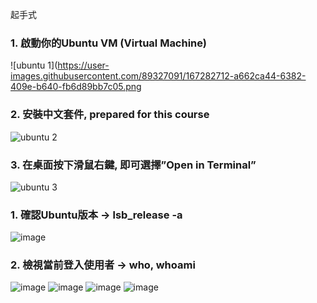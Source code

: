 起手式
### 1. 啟動你的Ubuntu VM (Virtual Machine)
![ubuntu 1](https://user-images.githubusercontent.com/89327091/167282712-a662ca44-6382-409e-b640-fb6d89bb7c05.png
### 2. 安裝中文套件, prepared for this course
![ubuntu 2](https://user-images.githubusercontent.com/89327091/167282754-893a4395-77f2-4442-a27c-78e0c99bd010.png)
### 3. 在桌面按下滑鼠右鍵, 即可選擇”Open in Terminal”
![ubuntu 3](https://user-images.githubusercontent.com/89327091/167282767-298cbe88-9ba2-4618-ac0e-166a5f454560.png)

### 1. **確認Ubuntu版本 → lsb_release -a**
![image](https://user-images.githubusercontent.com/89327091/167282843-d419b979-4893-4051-9faf-42f409645711.png)
### 2. ****檢視當前登入使用者 → who, whoami****
![image](https://user-images.githubusercontent.com/89327091/167283086-c8fa6d74-c61d-4c24-aad6-c4dbd2a66b60.png)
![image](https://user-images.githubusercontent.com/89327091/167283125-7649e1dc-b6bf-4f63-a199-b602b5798d54.png)
![image](https://user-images.githubusercontent.com/89327091/167283153-81aab362-25b2-409b-888b-47bebbd4fa0f.png)
![image](https://user-images.githubusercontent.com/89327091/167283138-747d34e6-ba76-4315-9a00-19093580bf10.png)
